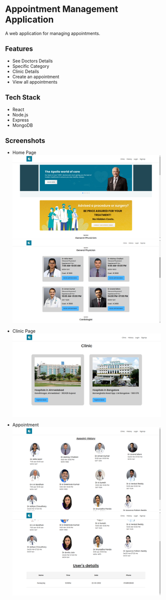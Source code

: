 # Appointment Management Application

A web application for managing appointments.

## Features

-  See Doctors Details
-  Specific Category
-  Clinic Details
-  Create an appointment
-  View all appointments

## Tech Stack

-  React
-  Node.js
-  Express
-  MongoDB

## Screenshots

- Home Page
  ![home page](./ScreenShots/01.png)
  ![home page](./ScreenShots/02.png)

- Clinic Page
  ![clinic page](./ScreenShots/03.png)

- Appointment
  ![appointment](./ScreenShots/04.png)
  ![appointment](./ScreenShots/05.png)
